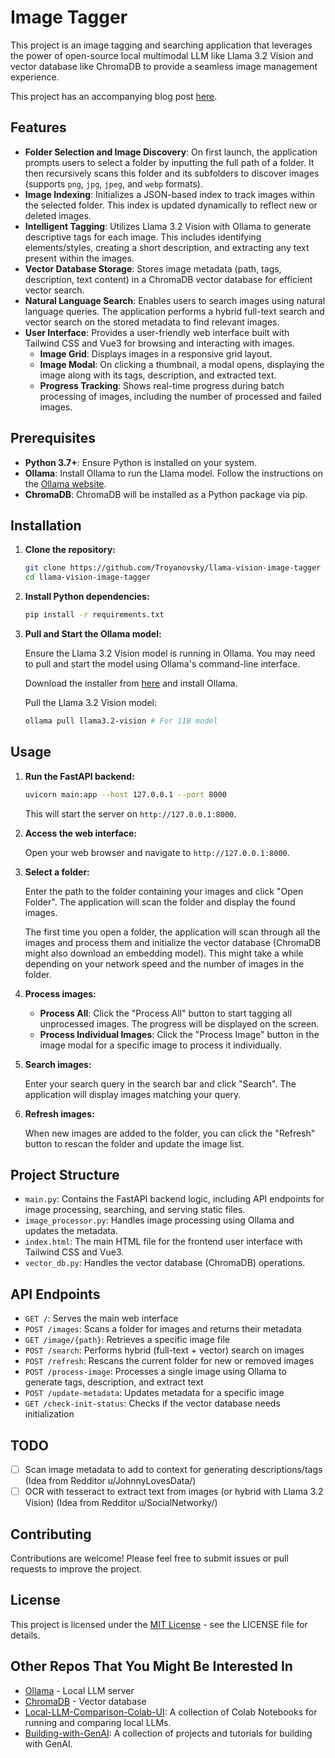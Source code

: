 # Image Tagger

This project is an image tagging and searching application that leverages the power of open-source local multimodal LLM like Llama 3.2 Vision and vector database like ChromaDB to provide a seamless image management experience.

This project has an accompanying blog post [here](https://medium.com/design-bootcamp/local-ai-vision-for-your-photos-build-ai-image-tagger-with-llama-vision-and-chromadb-e3b1e0eeac43).

## Features

-   **Folder Selection and Image Discovery**: On first launch, the application prompts users to select a folder by inputting the full path of a folder. It then recursively scans this folder and its subfolders to discover images (supports `png`, `jpg`, `jpeg`, and `webp` formats).
-   **Image Indexing**: Initializes a JSON-based index to track images within the selected folder. This index is updated dynamically to reflect new or deleted images.
-   **Intelligent Tagging**: Utilizes Llama 3.2 Vision with Ollama to generate descriptive tags for each image. This includes identifying elements/styles, creating a short description, and extracting any text present within the images.
-   **Vector Database Storage**: Stores image metadata (path, tags, description, text content) in a ChromaDB vector database for efficient vector search.
-   **Natural Language Search**: Enables users to search images using natural language queries. The application performs a hybrid full-text search and vector search on the stored metadata to find relevant images.
-   **User Interface**: Provides a user-friendly web interface built with Tailwind CSS and Vue3 for browsing and interacting with images.
    -   **Image Grid**: Displays images in a responsive grid layout.
    -   **Image Modal**: On clicking a thumbnail, a modal opens, displaying the image along with its tags, description, and extracted text.
    -   **Progress Tracking**: Shows real-time progress during batch processing of images, including the number of processed and failed images.

## Prerequisites

-   **Python 3.7+**: Ensure Python is installed on your system.
-   **Ollama**: Install Ollama to run the Llama model. Follow the instructions on the [Ollama website](https://ollama.com/).
-   **ChromaDB**: ChromaDB will be installed as a Python package via pip.

## Installation

1. **Clone the repository:**

    ```bash
    git clone https://github.com/Troyanovsky/llama-vision-image-tagger
    cd llama-vision-image-tagger
    ```

2. **Install Python dependencies:**

    ```bash
    pip install -r requirements.txt
    ```

3. **Pull and Start the Ollama model:**

    Ensure the Llama 3.2 Vision model is running in Ollama. You may need to pull and start the model using Ollama's command-line interface. 

    Download the installer from [here](https://github.com/ollama/ollama) and install Ollama.

    Pull the Llama 3.2 Vision model:

    ```bash
    ollama pull llama3.2-vision # For 11B model
    ```

## Usage

1. **Run the FastAPI backend:**

    ```bash
    uvicorn main:app --host 127.0.0.1 --port 8000
    ```

    This will start the server on `http://127.0.0.1:8000`.

2. **Access the web interface:**

    Open your web browser and navigate to `http://127.0.0.1:8000`.

3. **Select a folder:**

    Enter the path to the folder containing your images and click "Open Folder". The application will scan the folder and display the found images.

    The first time you open a folder, the application will scan through all the images and process them and initialize the vector database (ChromaDB might also download an embedding model). This might take a while depending on your network speed and the number of images in the folder.

4. **Process images:**

    -   **Process All**: Click the "Process All" button to start tagging all unprocessed images. The progress will be displayed on the screen.
    -   **Process Individual Images**: Click the "Process Image" button in the image modal for a specific image to process it individually.

5. **Search images:**

    Enter your search query in the search bar and click "Search". The application will display images matching your query.

6. **Refresh images:**

    When new images are added to the folder, you can click the "Refresh" button to rescan the folder and update the image list.

## Project Structure

-   `main.py`: Contains the FastAPI backend logic, including API endpoints for image processing, searching, and serving static files.
-   `image_processor.py`: Handles image processing using Ollama and updates the metadata.
-   `index.html`: The main HTML file for the frontend user interface with Tailwind CSS and Vue3.
-   `vector_db.py`: Handles the vector database (ChromaDB) operations.

## API Endpoints

- `GET /`: Serves the main web interface
- `POST /images`: Scans a folder for images and returns their metadata
- `GET /image/{path}`: Retrieves a specific image file
- `POST /search`: Performs hybrid (full-text + vector) search on images
- `POST /refresh`: Rescans the current folder for new or removed images
- `POST /process-image`: Processes a single image using Ollama to generate tags, description, and extract text
- `POST /update-metadata`: Updates metadata for a specific image
- `GET /check-init-status`: Checks if the vector database needs initialization

## TODO

-   [ ] Scan image metadata to add to context for generating descriptions/tags (Idea from Redditor u/JohnnyLovesData/)
-   [ ] OCR with tesseract to extract text from images (or hybrid with Llama 3.2 Vision) (Idea from Redditor u/SocialNetworky/)

## Contributing

Contributions are welcome! Please feel free to submit issues or pull requests to improve the project.

## License

This project is licensed under the [MIT License](LICENSE) - see the LICENSE file for details.

## Other Repos That You Might Be Interested In
- [Ollama](https://github.com/ollama/ollama) - Local LLM server
- [ChromaDB](https://github.com/chroma-core/chroma) - Vector database
- [Local-LLM-Comparison-Colab-UI](https://github.com/Troyanovsky/Local-LLM-Comparison-Colab-UI): A collection of Colab Notebooks for running and comparing local LLMs.
- [Building-with-GenAI](https://github.com/Troyanovsky/Building-with-GenAI): A collection of projects and tutorials for building with GenAI.
